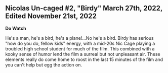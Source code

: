 Nicolas Un-caged #2, "Birdy" March 27th, 2022, Edited November 21st, 2022
---------------------------------------------

**Do Watch**

He's a man, he's a bird, he's a plane!...No he's a bird.
Birdy has serious "how do you do, fellow kids" energy, with a mid-20s Nic Cage playing a troubled high school student for much of the film.
This combined with a kooky sense of humor lend the film a surreal but not unpleasant air.
These elements really do come home to roost in the last 15 minutes of the film and you can't help but egg the action on.
